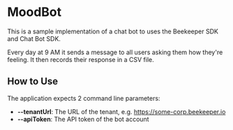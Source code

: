 # MoodBot
This is a sample implementation of a chat bot to uses the Beekeeper SDK and Chat Bot SDK.

Every day at 9 AM it sends a message to all users asking them how they're feeling. It then records their response in a CSV file.

## How to Use
The application expects 2 command line parameters:

- **--tenantUrl**: The URL of the tenant, e.g. https://some-corp.beekeeper.io
- **--apiToken**: The API token of the bot account